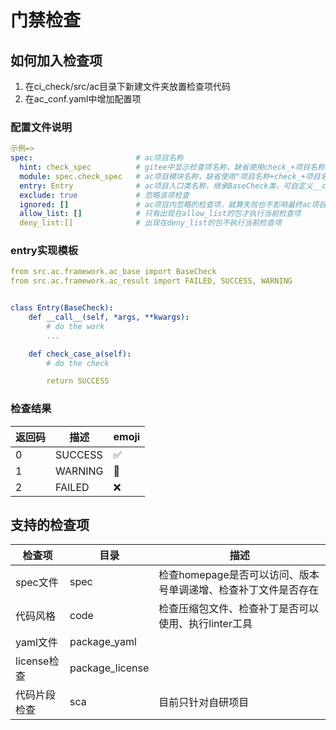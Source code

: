 # 门禁检查

## 如何加入检查项
1. 在ci_check/src/ac目录下新建文件夹放置检查项代码
2. 在ac_conf.yaml中增加配置项

### 配置文件说明

```yaml
示例=> 
spec:                       # ac项目名称
  hint: check_spec          # gitee中显示检查项名称，缺省使用check_+项目名称
  module: spec.check_spec   # ac项目模块名称，缺省使用"项目名称+check_+项目名称"
  entry: Entry              # ac项目入口类名称，继承BaseCheck类，可自定义__callable__方法
  exclude: true             # 忽略该项检查
  ignored: []               # ac项目内忽略的检查项，就算失败也不影响最终ac项目结果
  allow_list: []            # 只有出现在allow_list的包才执行当前检查项
  deny_list:[]              # 出现在deny_list的包不执行当前检查项
```

### entry实现模板

```yaml
from src.ac.framework.ac_base import BaseCheck
from src.ac.framework.ac_result import FAILED, SUCCESS, WARNING


class Entry(BaseCheck):
    def __call__(self, *args, **kwargs):
        # do the work
        ...

    def check_case_a(self):
        # do the check

        return SUCCESS
```

### 检查结果

| 返回码 | 描述 | emoji |
| --- | --- | --- |
| 0 | SUCCESS | :white_check_mark:|
| 1 | WARNING | :bug: |
| 2 | FAILED  | :x:|

## 支持的检查项
| 检查项 | 目录 | 描述 |
| --- | --- | --- |
| spec文件 | spec | 检查homepage是否可以访问、版本号单调递增、检查补丁文件是否存在|
| 代码风格 | code | 检查压缩包文件、检查补丁是否可以使用、执行linter工具 |
| yaml文件 | package_yaml | |
| license检查 | package_license | |
| 代码片段检查 | sca  | 目前只针对自研项目 |